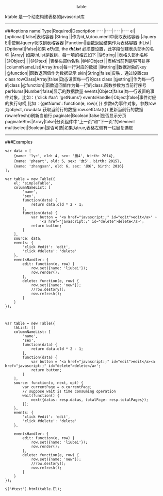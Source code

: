 
<center>table</center>

ktable 是一个动态构建表格的javascript库
***

###options
name|Type|Required|Description
:---|:---|:---|:---
el|[optional]|false|表格容器
  |String ||作为id,从document中获取表格容器
  |Jquery El||使用Jquery获取到表格容器
  |Function||函数返回结果作为表格容器
thList|[Optional]|false|如果 <em><strong>el</strong></em>为空, the <em><strong>thList</strong></em> 必须要设置，此字段创建表头部th的名称
  |Array||如果thList是数组，每一项的格式如下
|@String| |表格头部th名称
|@Object| |
|@@text| |表格头部th名称
|@@Object| |表格当前列是够可排序
|columnNameList|Array|true|每一行对应的数据
|@string||数据对象的key
|@function||函数返回值作为数据显示
skin|String|false|皮肤，通过设置css class
rowClass|Array|false|动态设置每一行的css class
|@string||作为每一行的class
|@function||函数返回值作为每一行的class,函数参数为当前行序号
perNums|Number|false|显示的数据数量
events|Object|false|每一行设置的事件对象，比如：{'click #aa': 'getNums'}
eventsHandler|Object|false|事件对应的执行句柄,比如：{getNums': function(e, row){ }}  参数e为事件对象，参数row为object, row.data 获取当前行的数据 row.setData({}) 更新当前行的数据 row.refresh()刷新当前行
paginate|Boolean|false|是否显示分页
paginateBtns|Array|false|分页组件中“上一页”和“下一页”的element
multiselect|Boolean|是否可选|如果为true,表格左侧有一栏目复选框

***

###Examples

    var data = [
        {name: 'lyc', old: 4, sex: '男4', birth: 2014},
        {name: 'pheart', old: 5, sex: '女5', birth: 2015},
        {name: 'zhangsan', old: 6, sex: '男6', birth: 2016}
    ];

    var table = new Table({
        el: 'simpleTable',
        columnNameList: [
            'name',
            'sex', 
            function(data) {
                return data.old * 2 - 1;
            },
            function(data) {
                var button = '<a href="javascript:;" id="edit">edit</a>' + 
                    '<a href="javascript:;" id="delete">delete</a>';
                return button;
            }
        ],
        source: data,
        events: {
            'click #edit': 'edit',
            'click #delete': 'delete'
        },
        eventsHandler: {
            edit: function(e, row) {
                row.set({name: 'liubei'});
                row.render();
            },
            delete: function(e, row) {
                row.set({name: 'new'});
                //row.destory();
                row.refresh();
            }
        }
    });



    var table = new Table({
        thList: []
        columnNameList: [
            'name',
            'sex', 
            function(data) {
                return data.old * 2 - 1;
            },
            function(data) {
                var button = '<a href="javascript:;" id="edit">edit</a><a href="javascript:;" id="delete">delete</a>';
                return button;
            }
        ],
        source: function(o, next, opt) { 
            var currentPage = o.currentPage;
            // suppose wait is time consuming operation 
            wait(function() {
                next({datas: resp.datas, totalPage: resp.totalPages});
            });
        },
        events: {
            'click #edit': 'edit',
            'click #delete': 'delete'
        },

        eventsHandler: {
            edit: function(e, row) {
                row.set({name: 'liubei'});
                row.render();
            },
            delete: function(e, row) {
                row.set({name: 'new'});
                //row.destory();
                row.refresh();
            }
        }
    });

    $('#test').html(table.El);